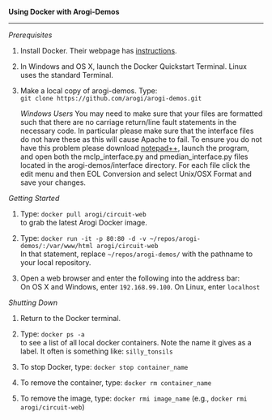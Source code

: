 <b>Using Docker with Arogi-Demos</b>  
<hr />

*Prerequisites*  

 1. Install Docker. Their webpage has [instructions](https://docs.docker.com/engine/installation/).

 2. In Windows and OS X, launch the Docker Quickstart Terminal. Linux uses the standard Terminal.

 3. Make a local copy of arogi-demos. Type:  
    `git clone https://github.com/arogi/arogi-demos.git`

    *Windows Users* You may need to make sure that your files are formatted such that there are no carriage return/line fault statements in the necessary code. In particular please make sure that the interface files do not have these as this will cause Apache to fail. To ensure you do not have this problem please download [notepad++](https://notepad-plus-plus.org/download), launch the program, and open both the mclp_interface.py and pmedian_interface.py files located in the arogi-demos/interface directory.  For each file click the edit menu and then EOL Conversion and select Unix/OSX Format and save your changes.


*Getting Started*

 1. Type: `docker pull arogi/circuit-web`  
    to grab the latest Arogi Docker image.

 2. Type: `docker run -it -p 80:80 -d -v ~/repos/arogi-demos/:/var/www/html arogi/circuit-web`  
    In that statement, replace `~/repos/arogi-demos/` with the pathname to your local repository.

 3. Open a web browser and enter the following into the address bar:  
     On OS X and Windows, enter `192.168.99.100`. On Linux, enter `localhost`  


*Shutting Down*  

 1. Return to the Docker terminal.

 2. Type: `docker ps -a`  
    to see a list of all local docker containers. Note the name it gives as a label. It often is something like: `silly_tonsils`

 3. To stop Docker, type: `docker stop container_name`

 4. To remove the container, type: `docker rm container_name`

 5. To remove the image, type: `docker rmi image_name` (e.g., `docker rmi arogi/circuit-web`)
